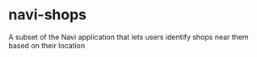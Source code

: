 # navi-shops
A subset of the Navi application that lets users identify shops near them based on their location
